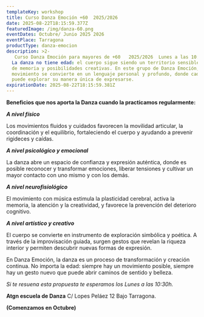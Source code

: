 ```yaml
---
templateKey: workshop
title: Curso Danza Emoción +60  2025/2026
date: 2025-08-22T18:15:59.377Z
featuredImage: /img/danza-60.png
eventDates: Octubre/ Junio 2025 2026
eventPlace: Tarragona
productType: danza-emocion
description: >2-
   Curso Danza Emoción para mayores de +60   2025/2026  Lunes a las 10:30h.
  La danza no tiene edad: el cuerpo sigue siendo un territorio sensible, lleno
  de memoria y posibilidades creativas. En este grupo de Danza Emoción, el
  movimiento se convierte en un lenguaje personal y profundo, donde cada persona
  puede explorar su manera única de expresarse.
expirationDate: 2025-08-22T18:15:59.381Z
---
```

 **Beneficios que nos aporta la Danza cuando la practicamos regularmente:**

**_A nivel físico_**

Los movimientos fluidos y cuidados favorecen la movilidad articular, la coordinación y el equilibrio, fortaleciendo el cuerpo y ayudando a prevenir rigideces y caídas.

_**A nivel psicológico y emocional**_

La danza abre un espacio de confianza y expresión auténtica, donde es posible reconocer y transformar emociones, liberar tensiones y cultivar un mayor contacto con uno mismo y con los demás.

 **_A nivel neurofisiológico_**

El movimiento con música estimula la plasticidad cerebral, activa la memoria, la atención y la creatividad, y favorece la prevención del deterioro cognitivo.

 **_A nivel artístico y creativo_**

El cuerpo se convierte en instrumento de exploración simbólica y poética. A través de la improvisación guiada, surgen gestos que revelan la riqueza interior y permiten descubrir nuevas formas de expresión.

 En Danza Emoción, la danza es un proceso de transformación y creación continua. No importa la edad: siempre hay un movimiento posible, siempre hay un gesto nuevo que puede abrir caminos de sentido y belleza.

_Si te resuena esta propuesta te esperamos los Lunes a las 10:30h._ 

**Atgn  escuela de Danza** C/ Lopes Peláez 12 Bajo Tarragona.

**(Comenzamos en Octubre)**
